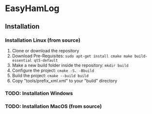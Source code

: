 # EasyHamLog

## Installation

### Installation Linux (from source)
1. Clone or download the repository
2. Download Pre-Requisites: ```sudo apt-get install cmake make build-essential qt5-default```
3. Make a new build folder inside the repository: ```mkdir build```
4. Configure the project: ```cmake -S. -Bbuild```
5. Build the project: ```cmake --build build```
6. Copy "tools/prefix_xml.xml" to your "build" directory

### TODO: Installation Windows

### TODO: Installation MacOS (from source)
